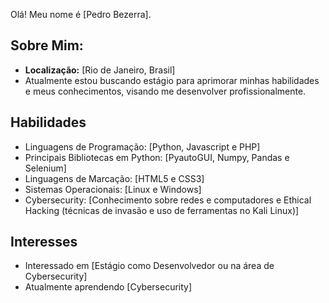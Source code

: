 
Olá! Meu nome é [Pedro Bezerra].

## Sobre Mim:
- **Localização:** [Rio de Janeiro, Brasil]
- Atualmente estou buscando estágio para aprimorar minhas habilidades e meus conhecimentos, visando me desenvolver profissionalmente.

## Habilidades

- Linguagens de Programação: [Python, Javascript e PHP]
- Principais Bibliotecas em Python: [PyautoGUI, Numpy, Pandas e Selenium]
- Linguagens de Marcação: [HTML5 e CSS3]
- Sistemas Operacionais: [Linux e Windows]
- Cybersecurity: [Conhecimento sobre redes e computadores e Ethical Hacking (técnicas de invasão e uso de ferramentas no Kali Linux)]

## Interesses

- Interessado em [Estágio como Desenvolvedor ou na área de Cybersecurity]
- Atualmente aprendendo [Cybersecurity]
